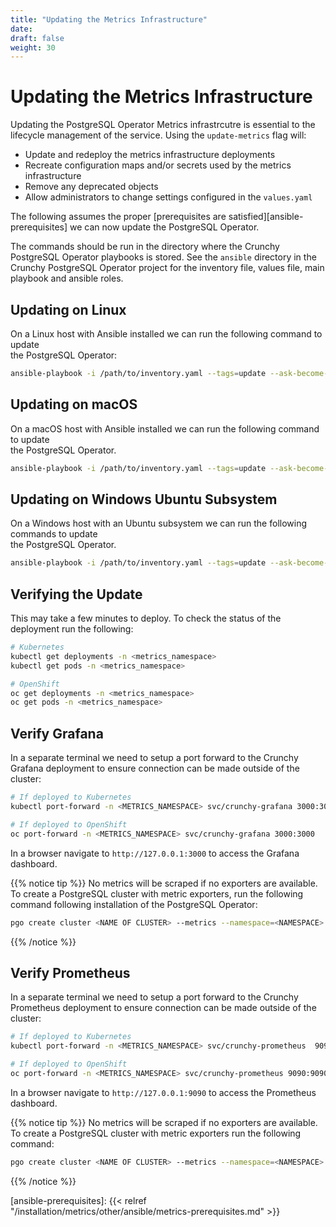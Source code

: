 ```yaml
---
title: "Updating the Metrics Infrastructure"
date:
draft: false
weight: 30
---
```


# Updating the Metrics Infrastructure

Updating the PostgreSQL Operator Metrics infrastrcutre is essential to the lifecycle management
of the service.  Using the `update-metrics` flag will:

* Update and redeploy the metrics infrastructure deployments
* Recreate configuration maps and/or secrets used by the metrics infrastructure
* Remove any deprecated objects
* Allow administrators to change settings configured in the `values.yaml`

The following assumes the proper [prerequisites are satisfied][ansible-prerequisites]
we can now update the PostgreSQL Operator.

The commands should be run in the directory where the Crunchy PostgreSQL Operator
playbooks is stored.  See the `ansible` directory in the Crunchy PostgreSQL Operator
project for the inventory file, values file, main playbook and ansible roles.

## Updating on Linux

On a Linux host with Ansible installed we can run the following command to update  
the PostgreSQL Operator:

```bash
ansible-playbook -i /path/to/inventory.yaml --tags=update --ask-become-pass main.yml
```

## Updating on macOS

On a macOS host with Ansible installed we can run the following command to update  
the PostgreSQL Operator.

```bash
ansible-playbook -i /path/to/inventory.yaml --tags=update --ask-become-pass main.yml
```

## Updating on Windows Ubuntu Subsystem

On a Windows host with an Ubuntu subsystem we can run the following commands to update  
the PostgreSQL Operator.

```bash
ansible-playbook -i /path/to/inventory.yaml --tags=update --ask-become-pass main.yml
```

## Verifying the Update

This may take a few minutes to deploy.  To check the status of the deployment run
the following:

```bash
# Kubernetes
kubectl get deployments -n <metrics_namespace>
kubectl get pods -n <metrics_namespace>

# OpenShift
oc get deployments -n <metrics_namespace>
oc get pods -n <metrics_namespace>
```

## Verify Grafana

In a separate terminal we need to setup a port forward to the Crunchy Grafana deployment
to ensure connection can be made outside of the cluster:

```bash
# If deployed to Kubernetes
kubectl port-forward -n <METRICS_NAMESPACE> svc/crunchy-grafana 3000:3000

# If deployed to OpenShift
oc port-forward -n <METRICS_NAMESPACE> svc/crunchy-grafana 3000:3000
```

In a browser navigate to `http://127.0.0.1:3000` to access the Grafana dashboard.

{{% notice tip %}}
No metrics will be scraped if no exporters are available.  To create a PostgreSQL
cluster with metric exporters, run the following command following installation
of the PostgreSQL Operator:

```bash
pgo create cluster <NAME OF CLUSTER> --metrics --namespace=<NAMESPACE>
```
{{% /notice %}}

## Verify Prometheus

In a separate terminal we need to setup a port forward to the Crunchy Prometheus deployment
to ensure connection can be made outside of the cluster:

```bash
# If deployed to Kubernetes
kubectl port-forward -n <METRICS_NAMESPACE> svc/crunchy-prometheus  9090:9090

# If deployed to OpenShift
oc port-forward -n <METRICS_NAMESPACE> svc/crunchy-prometheus 9090:9090
```

In a browser navigate to `http://127.0.0.1:9090` to access the Prometheus dashboard.

{{% notice tip %}}
No metrics will be scraped if no exporters are available.  To create a PostgreSQL
cluster with metric exporters run the following command:

```bash
pgo create cluster <NAME OF CLUSTER> --metrics --namespace=<NAMESPACE>
```
{{% /notice %}}

[ansible-prerequisites]: {{< relref "/installation/metrics/other/ansible/metrics-prerequisites.md" >}}
